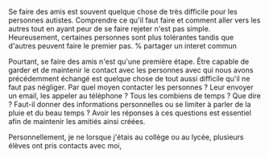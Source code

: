Se faire des amis est souvent quelque chose de très difficile pour les personnes autistes.
Comprendre ce qu'il faut faire et comment aller vers les autres tout en ayant peur de se faire rejeter n'est pas simple.
Heureusement, certaines personnes sont plus tolérantes tandis que d'autres peuvent faire le premier pas.
% partager un interet commun

Pourtant, se faire des amis n'est qu'une première étape. Être capable de garder et de maintenir le contact avec les personnes avec qui nous avons précédemment échangé
est quelque chose de tout aussi difficile qu'il ne faut pas négliger.
Par quel moyen contacter les personnes ? Leur envoyer un email, les appeler au téléphone ? Tous les combiens de temps ? Que dire ? Faut-il donner des informations personnelles ou se limiter à parler de la pluie et du beau temps ?
Avoir les réponses à ces questions est essentiel afin de maintenir les amitiés ainsi créées.


Personnellement, je ne lorsque j'étais au collège ou au lycée, plusieurs élèves ont pris contacts avec moi, 
